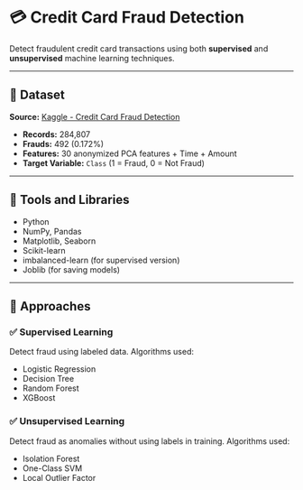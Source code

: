 # 💳 Credit Card Fraud Detection

Detect fraudulent credit card transactions using both **supervised** and **unsupervised** machine learning techniques.

---

## 📁 Dataset

**Source:** [Kaggle - Credit Card Fraud Detection](https://www.kaggle.com/datasets/mlg-ulb/creditcardfraud)  
- **Records:** 284,807  
- **Frauds:** 492 (0.172%)  
- **Features:** 30 anonymized PCA features + Time + Amount  
- **Target Variable:** `Class` (1 = Fraud, 0 = Not Fraud)

---

## 🧰 Tools and Libraries

- Python
- NumPy, Pandas
- Matplotlib, Seaborn
- Scikit-learn
- imbalanced-learn (for supervised version)
- Joblib (for saving models)

---

## 🧠 Approaches

### ✅ Supervised Learning  
Detect fraud using labeled data. Algorithms used:
- Logistic Regression
- Decision Tree
- Random Forest
- XGBoost

### ✅ Unsupervised Learning  
Detect fraud as anomalies without using labels in training. Algorithms used:
- Isolation Forest
- One-Class SVM
- Local Outlier Factor
